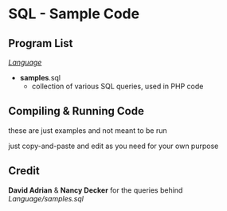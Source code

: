 SQL - Sample Code
=================

Program List
------------

[*Language*](/SQL/Language/)

-  **samples**.sql
    - collection of various SQL queries, used in PHP code

Compiling & Running Code
------------------------

these are just examples and not meant to be run

just copy-and-paste and edit as you need for your own purpose

Credit
------

**David Adrian** & **Nancy Decker** for the queries behind *Language/samples.sql*
